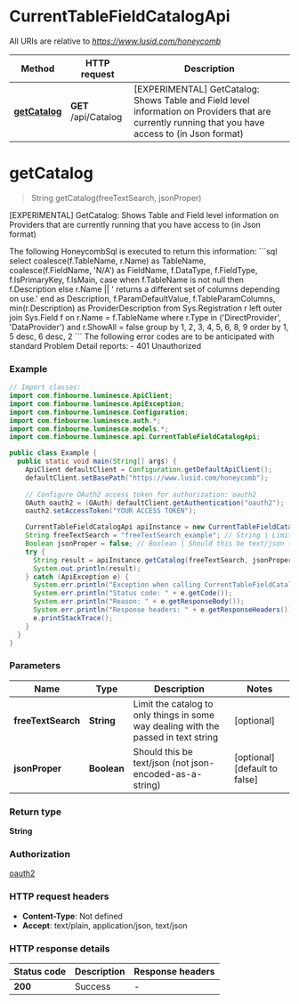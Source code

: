 # CurrentTableFieldCatalogApi

All URIs are relative to *https://www.lusid.com/honeycomb*

Method | HTTP request | Description
------------- | ------------- | -------------
[**getCatalog**](CurrentTableFieldCatalogApi.md#getCatalog) | **GET** /api/Catalog | [EXPERIMENTAL] GetCatalog: Shows Table and Field level information on Providers that are currently running that you have access to (in Json format)


<a name="getCatalog"></a>
# **getCatalog**
> String getCatalog(freeTextSearch, jsonProper)

[EXPERIMENTAL] GetCatalog: Shows Table and Field level information on Providers that are currently running that you have access to (in Json format)

 The following HoneycombSql is executed to return this information:  &#x60;&#x60;&#x60;sql select     coalesce(f.TableName, r.Name) as TableName,     coalesce(f.FieldName, &#39;N/A&#39;) as FieldName,     f.DataType,     f.FieldType,     f.IsPrimaryKey,     f.IsMain,     case          when f.TableName is not null              then f.Description         else             r.Name || &#39; returns a different set of columns depending on use.&#39;         end as Description,     f.ParamDefaultValue,     f.TableParamColumns,     min(r.Description) as ProviderDescription from     Sys.Registration r     left outer join Sys.Field f         on r.Name &#x3D; f.TableName where     r.Type in (&#39;DirectProvider&#39;, &#39;DataProvider&#39;)     and      r.ShowAll &#x3D; false group by     1, 2, 3, 4, 5, 6, 8, 9 order by     1, 5 desc, 6 desc, 2     &#x60;&#x60;&#x60;  The following error codes are to be anticipated with standard Problem Detail reports: - 401 Unauthorized 

### Example
```java
// Import classes:
import com.finbourne.luminesce.ApiClient;
import com.finbourne.luminesce.ApiException;
import com.finbourne.luminesce.Configuration;
import com.finbourne.luminesce.auth.*;
import com.finbourne.luminesce.models.*;
import com.finbourne.luminesce.api.CurrentTableFieldCatalogApi;

public class Example {
  public static void main(String[] args) {
    ApiClient defaultClient = Configuration.getDefaultApiClient();
    defaultClient.setBasePath("https://www.lusid.com/honeycomb");
    
    // Configure OAuth2 access token for authorization: oauth2
    OAuth oauth2 = (OAuth) defaultClient.getAuthentication("oauth2");
    oauth2.setAccessToken("YOUR ACCESS TOKEN");

    CurrentTableFieldCatalogApi apiInstance = new CurrentTableFieldCatalogApi(defaultClient);
    String freeTextSearch = "freeTextSearch_example"; // String | Limit the catalog to only things in some way dealing with the passed in text string
    Boolean jsonProper = false; // Boolean | Should this be text/json (not json-encoded-as-a-string)
    try {
      String result = apiInstance.getCatalog(freeTextSearch, jsonProper);
      System.out.println(result);
    } catch (ApiException e) {
      System.err.println("Exception when calling CurrentTableFieldCatalogApi#getCatalog");
      System.err.println("Status code: " + e.getCode());
      System.err.println("Reason: " + e.getResponseBody());
      System.err.println("Response headers: " + e.getResponseHeaders());
      e.printStackTrace();
    }
  }
}
```

### Parameters

Name | Type | Description  | Notes
------------- | ------------- | ------------- | -------------
 **freeTextSearch** | **String**| Limit the catalog to only things in some way dealing with the passed in text string | [optional]
 **jsonProper** | **Boolean**| Should this be text/json (not json-encoded-as-a-string) | [optional] [default to false]

### Return type

**String**

### Authorization

[oauth2](../README.md#oauth2)

### HTTP request headers

 - **Content-Type**: Not defined
 - **Accept**: text/plain, application/json, text/json

### HTTP response details
| Status code | Description | Response headers |
|-------------|-------------|------------------|
**200** | Success |  -  |

